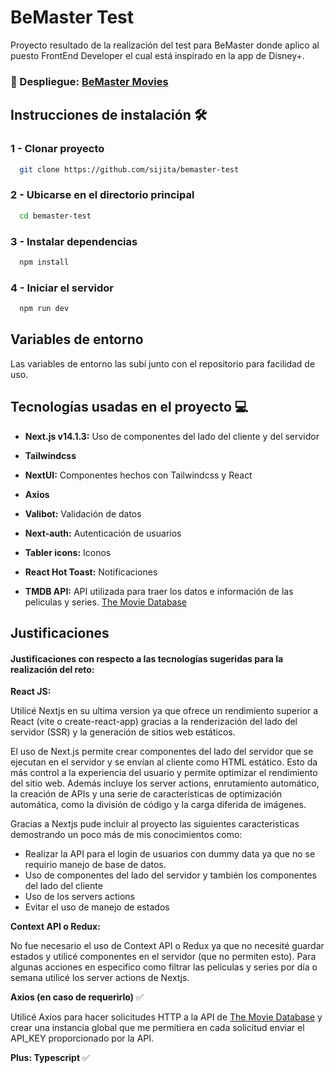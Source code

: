 
# BeMaster Test

Proyecto resultado de la realización del test para BeMaster donde aplico al puesto FrontEnd Developer el cual está inspirado en la app de Disney+.

### 🚀 Despliegue:  [BeMaster Movies](https://bemaster-test.vercel.app/)



## Instrucciones de instalación 🛠️

### 1 - Clonar proyecto
```bash
  git clone https://github.com/sijita/bemaster-test
```

### 2 - Ubicarse en el directorio principal

```bash
  cd bemaster-test
```

### 3 - Instalar dependencias

```bash
  npm install
```

### 4 - Iniciar el servidor

```bash
  npm run dev
```


## Variables de entorno

Las variables de entorno las subí junto con el repositorio para facilidad de uso.

## Tecnologías usadas en el proyecto 💻 

* **Next.js v14.1.3:**  Uso de componentes del lado del cliente y del servidor

* **Tailwindcss**

* **NextUI:** Componentes hechos con Tailwindcss y React

* **Axios**

* **Valibot:** Validación de datos

* **Next-auth:** Autenticación de usuarios

* **Tabler icons:** Iconos

* **React Hot Toast:** Notificaciones

* **TMDB API:** API utilizada para traer los datos e información de las peliculas y series. [The Movie Database](https://www.themoviedb.org/?language=es)
## Justificaciones

#### Justificaciones con respecto a las tecnologías sugeridas para la realización del reto:

**React JS:**

Utilicé Nextjs en su ultima version ya que ofrece un rendimiento superior a React (vite o create-react-app) gracias a la renderización del lado del servidor (SSR) y la generación de sitios web estáticos.

El uso de Next.js permite crear componentes del lado del servidor que se ejecutan en el servidor y se envían al cliente como HTML estático. Esto da más control a la experiencia del usuario y permite optimizar el rendimiento del sitio web. Además incluye los server actions, enrutamiento automático, la creación de APIs y una serie de características de optimización automática, como la división de código y la carga diferida de imágenes.

Gracias a Nextjs pude incluir al proyecto las siguientes caracteristicas demostrando un poco más de mis conocimientos como:
- Realizar la API para el login de usuarios con dummy data ya que no se requirio manejo de base de datos.
- Uso de componentes del lado del servidor y también los componentes del lado del cliente
- Uso de los servers actions
- Evitar el uso de manejo de estados


**Context API o Redux:**

No fue necesario el uso de Context API o Redux ya que no necesité guardar estados y utilicé componentes en el servidor (que no permiten esto). Para algunas acciones en especifico como filtrar las peliculas y series por día o semana utilicé los server actions de Nextjs.

**Axios (en caso de requerirlo)** ✅

Utilicé Axios para hacer solicitudes HTTP a la API de [The Movie Database](https://www.themoviedb.org/?language=es) y crear una instancia global que me permitiera en cada solicitud enviar el API_KEY proporcionado por la API.

**Plus: Typescript** ✅
